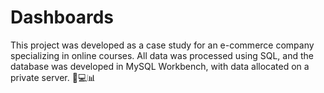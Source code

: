 # Dashboards

This project was developed as a case study for an e-commerce company specializing in online courses. All data was processed using SQL, and the database was developed in MySQL Workbench, with data allocated on a private server. 🚀💻📊
